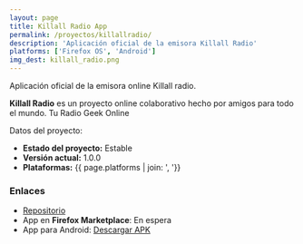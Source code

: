 ```yaml
---
layout: page
title: Killall Radio App
permalink: /proyectos/killallradio/
description: 'Aplicación oficial de la emisora Killall Radio'
platforms: ['Firefox OS', 'Android']
img_dest: killall_radio.png
---
```


Aplicación oficial de la emisora online Killall radio.

**Killall Radio** es un proyecto online colaborativo hecho por amigos para todo el mundo. Tu Radio Geek Online

Datos del proyecto:

* **Estado del proyecto:** Estable
* **Versión actual:** 1.0.0
* **Plataformas:** {{ page.platforms | join: ', '}}

### Enlaces

* [Repositorio](https://github.com/son-link/killallradioapp)
* App en **Firefox Marketplace**: En espera
* App para Android: [Descargar APK](https://dl.dropboxusercontent.com/u/58286032/programas/killallradioapp-1.0.0.apk)
